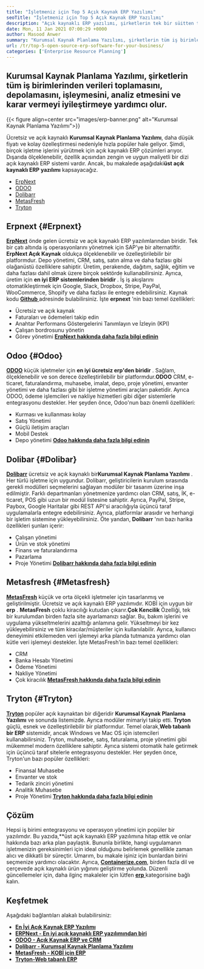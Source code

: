 ```yaml
---
title: "İşletmeniz için Top 5 Açık Kaynak ERP Yazılımı" 
seoTitle: "İşletmeniz için Top 5 Açık Kaynak ERP Yazılımı" 
description: "Açık kaynaklı ERP yazılımı, şirketlerin tek bir süitten tüm iş birimlerini maliyet etkin bir şekilde entegre etmelerini ve yönetmelerini sağlar." 
date: Mon, 11 Jan 2021 07:00:29 +0000
author: Masood Anwer
summary: "Kurumsal Kaynak Planlama Yazılımı, şirketlerin tüm iş birimlerinden verileri toplamasını, depolamasını, işleymesini, analiz etmesini ve karar vermeyi geliştirmeye yardımcı olur." 
url: /tr/top-5-open-source-erp-software-for-your-business/
categories: ['Enterprise Resource Planning']
---
```


## Kurumsal Kaynak Planlama Yazılımı, şirketlerin tüm iş birimlerinden verileri toplamasını, depolamasını, işleymesini, analiz etmesini ve karar vermeyi iyileştirmeye yardımcı olur.

{{< figure align=center src="images/erp-banner.png" alt="Kurumsal Kaynak Planlama Yazılımı">}}

Ücretsiz ve açık kaynaklı **Kurumsal Kaynak Planlama Yazılımı**, daha düşük fiyatı ve kolay özelleştirmesi nedeniyle hızla popüler hale geliyor. Şimdi, birçok işletme işlerini yürütmek için açık kaynaklı ERP çözümleri arıyor. Dışarıda ölçeklenebilir, özellik açısından zengin ve uygun maliyetli bir dizi açık kaynaklı ERP sistemi vardır. Ancak, bu makalede aşağıdaki**üst açık kaynaklı ERP yazılımı** kapsayacağız.
  * [ErpNext][1]
  * [ODOO][2]
  * [Dolibarr][3]
  * [MetasFresh][4]
  * [Tryton][5]

## Erpnext {#Erpnext}

[ **ErpNext**][6] önde gelen ücretsiz ve açık kaynaklı ERP yazılımlarından biridir. Tek bir çatı altında iş operasyonlarını yönetmek için SAP'ye bir alternatiftir. **ErpNext Açık Kaynak** oldukça ölçeklenebilir ve özelleştirilebilir bir platformdur. Depo yönetimi, CRM, satış, satın alma ve daha fazlası gibi olağanüstü özelliklere sahiptir. Üretim, perakende, dağıtım, sağlık, eğitim ve daha fazlası dahil olmak üzere birçok sektörde kullanabilirsiniz. Ayrıca, üretim için **en iyi ERP sistemlerinden biridir** . İş iş akışlarını otomatikleştirmek için Google, Slack, Dropbox, Stripe, PayPal, WooCommerce, Shopify ve daha fazlası ile entegre edebilirsiniz. Kaynak kodu [**Github** ][7] adresinde bulabilirsiniz.
İşte **erpnext** 'nin bazı temel özellikleri:
  * Ücretsiz ve açık kaynak
  * Faturaları ve ödemeleri takip edin
  * Anahtar Performans Göstergelerini Tanımlayın ve İzleyin (KPI)
  * Çalışan bordrosunu yönetin
  * Görev yönetimi
[ **ErpNext hakkında daha fazla bilgi edinin** ][8]

## Odoo {#Odoo}

[ **ODOO**][9] küçük işletmeler için **en iyi ücretsiz erp'den biridir** . Sağlam, ölçeklenebilir ve son derece özelleştirilebilir bir platformdur.**ODOO** CRM, e-ticaret, faturalandırma, muhasebe, imalat, depo, proje yönetimi, envanter yönetimi ve daha fazlası gibi bir işletme yönetimi araçları paketidir. Ayrıca ODOO, ödeme işlemcileri ve nakliye hizmetleri gibi diğer sistemlerle entegrasyonu destekler.
Her şeyden önce, Odoo'nun bazı önemli özellikleri:
  * Kurması ve kullanması kolay
  * Satış Yönetimi
  * Güçlü iletişim araçları
  * Mobil Destek
  * Depo yönetimi
[ **Odoo hakkında daha fazla bilgi edinin** ][10]

## Dolibar {#Dolibar}

[ **Dolibarr**][11] ücretsiz ve açık kaynaklı bir**Kurumsal Kaynak Planlama Yazılımı** . Her türlü işletme için uygundur. Dolibarr, geliştiricilerin kurulum sırasında gerekli modülleri seçmelerini sağlayan modüler bir tasarım üzerine inşa edilmiştir. Farklı departmanları yönetmenize yardımcı olan CRM, satış, İK, e-ticaret, POS gibi uzun bir modül listesine sahiptir. Ayrıca, PayPal, Stripe, Paybox, Google Haritalar gibi REST API'si aracılığıyla üçüncü taraf uygulamalarla entegre edebilirsiniz. Ayrıca, platformlar arasıdır ve herhangi bir işletim sistemine yükleyebilirsiniz.
Öte yandan, **Dolibarr** 'nın bazı harika özellikleri şunları içerir:
  * Çalışan yönetimi
  * Ürün ve stok yönetimi
  * Finans ve faturalandırma
  * Pazarlama
  * Proje Yönetimi
[ **Dolibarr hakkında daha fazla bilgi edinin** ][12]

## Metasfresh {#Metasfresh}

[ **MetasFresh**][13] küçük ve orta ölçekli işletmeler için tasarlanmış ve geliştirilmiştir. Ücretsiz ve açık kaynaklı ERP yazılımıdır. KOBİ için uygun bir **erp** . **MetasFresh** çoklu kiracılığı kutudan çıkarır.**Çok Kencilik** Özelliği, tek bir kurulumdan birden fazla site ayarlamanızı sağlar. Bu, bakım işlerini ve uygulama yükseltmelerini azalttığı anlamına gelir. Yükseltmeyi bir kez yükleyebilirsiniz ve tüm kiracılar/müşteriler için kullanılabilir. Ayrıca, kullanıcı deneyimini etkilemeden veri işlemeyi arka planda tutmanıza yardımcı olan kütle veri işlemeyi destekler.
İşte MetasFresh'in bazı temel özellikleri:
  * CRM
  * Banka Hesabı Yönetimi
  * Ödeme Yönetimi
  * Nakliye Yönetimi
  * Çok kiracılık
[ **MetasFresh hakkında daha fazla bilgi edinin** ][14]

## Tryton {#Tryton}

[ **Tryton**][15] popüler açık kaynaktan bir diğeridir **Kurumsal Kaynak Planlama Yazılımı** ve sonunda listemizde. Ayrıca modüler mimariyi takip etti. **Tryton** güçlü, esnek ve özelleştirilebilir bir platformdur. Temel olarak,**Web tabanlı bir ERP** sistemidir, ancak Windows ve Mac OS için istemcileri kullanabilirsiniz. Tryton, muhasebe, satış, faturalama, proje yönetimi gibi mükemmel modern özelliklere sahiptir. Ayrıca sistemi otomatik hale getirmek için üçüncü taraf sitelerle entegrasyonu destekler.
Her şeyden önce, Tryton'un bazı popüler özellikleri:
  * Finansal Muhasebe
  * Envanter ve stok
  * Tedarik zinciri yönetimi
  * Analitik Muhasebe
  * Proje Yönetimi
[ **Tryton hakkında daha fazla bilgi edinin** ][16]

## Çözüm
Hepsi iş birimi entegrasyonu ve operasyon yönetimi için popüler bir yazılımdır. Bu yazıda,**üst açık kaynaklı ERP yazılımına hitap ettik ve onlar hakkında bazı arka plan paylaştık. Bununla birlikte, hangi uygulamanın işletmenizin gereksinimleri için ideal olduğunu belirlemek genellikle zaman alıcı ve dikkatli bir süreçtir. Umarım, bu makale işiniz için bunlardan birini seçmenize yardımcı olacaktır.
Ayrıca, [ **Containerize.com**][17], birden fazla dil ve çerçevede açık kaynaklı ürün yığınını geliştirme yolunda. Düzenli güncellemeler için, daha ilginç makaleler için lütfen [**erp** ][18] kategorisine bağlı kalın.

## Keşfetmek
Aşağıdaki bağlantıları alakalı bulabilirsiniz:
* [ **En İyi Açık Kaynak ERP Yazılımı** ][19]
* [ **ERPNext - En iyi açık kaynaklı ERP yazılımından biri** ][20]
* [ **ODOO - Açık Kaynak ERP ve CRM** ][21]
* [ **Dolibarr - Kurumsal Kaynak Planlama Yazılımı** ][12]
* [ **MetasFresh - KOBİ için ERP** ][14]
* [ **Tryton-Web tabanlı ERP** ][16]



[1]: #ERPNext
[2]: #Odoo
[3]: #Dolibarr
[4]: #metasfresh
[5]: #Tryton
[6]: https://products.containerize.com/erp/erpnext/
[7]: https://github.com/frappe/erpnext
[8]: https://erpnext.com/
[9]: https://products.containerize.com/erp/odoo/
[10]: https://www.odoo.com
[11]: https://products.containerize.com/erp/dolibarr/
[12]: https://products.containerize.com/erp/dolibarr
[13]: https://products.containerize.com/erp/metasfresh/
[14]: https://products.containerize.com/erp/metasfresh
[15]: https://products.containerize.com/erp/tryton/
[16]: https://products.containerize.com/erp/tryton
[17]: https://containerize.com
[18]: https://blog.containerize.com/category/enterprise-resource-planning/
[19]: https://products.containerize.com/erp
[20]: https://products.containerize.com/erp/erpnext
[21]: https://products.containerize.com/erp/odoo

